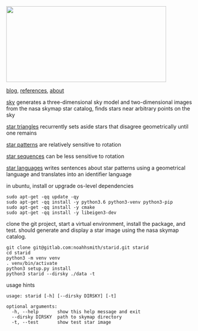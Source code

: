 <img src="https://gitlab.com/noahhsmith/starid/raw/master/docs/images/nouns%20and%20verbs%20level0.png" align="center" width="426" height="202"/>

[blog](https://gitlab.com/noahhsmith/starid/blob/master/docs/readme.md), [references](https://gitlab.com/noahhsmith/starid/blob/master/docs/references.md), [about](https://gitlab.com/noahhsmith/starid/blob/master/docs/about.md)

[sky](https://gitlab.com/noahhsmith/starid/blob/master/libstarid/sky.h) generates a three-dimensional sky model and two-dimensional images from the nasa skymap star catalog, finds stars near arbitrary points on the sky

[star triangles](https://gitlab.com/noahhsmith/starid/blob/master/libstarid/startriangles.h) recurrently sets aside stars that disagree geometrically until one remains

[star patterns](https://gitlab.com/noahhsmith/starid/blob/master/starid/starpatterns.py) are relatively sensitive to rotation

[star sequences](https://gitlab.com/noahhsmith/starid/blob/master/starid/starsequences.py) can be less sensitive to rotation

[star languages](https://gitlab.com/noahhsmith/starid/blob/master/starid/starlanguages.py) writes sentences about star patterns using a geometrical language and translates into an identifier language

in ubuntu, install or upgrade os-level dependencies

    sudo apt-get -qq update -qy
    sudo apt-get -qq install -y python3.6 python3-venv python3-pip
    sudo apt-get -qq install -y cmake
    sudo apt-get -qq install -y libeigen3-dev

clone the git project, start a virtual environment, install the package, and test. should generate and display a star image using the nasa skymap catalog.

    git clone git@gitlab.com:noahhsmith/starid.git starid
    cd starid
    python3 -m venv venv
    . venv/bin/activate
    python3 setup.py install
    python3 starid --dirsky ./data -t
    
usage hints    

    usage: starid [-h] [--dirsky DIRSKY] [-t]
    
    optional arguments:
      -h, --help       show this help message and exit
      --dirsky DIRSKY  path to skymap directory
      -t, --test       show test star image

